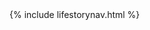 <link rel="stylesheet" href="{{ '/public/css/lifestorynav.css' | absolute_url }}">
{% include lifestorynav.html %}